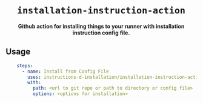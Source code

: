 <div align="center">

# `installation-instruction-action`

**Github action for installing things to your runner with installation instruction config file.**

</div>

## Usage

```yaml
    steps:
      - name: Install from Config File
        uses: instructions-d-installation/installation-instruction-action@0.1.2
        with:
          path: <url to git repo or path to directory or config file>
          options: <options for installation>
```
